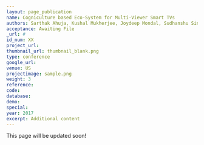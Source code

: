 ```yaml
---
layout: page_publication
name: Cogniculture based Eco-System for Multi-Viewer Smart TVs
authors: Sarthak Ahuja, Kushal Mukherjee, Joydeep Mondal, Sudhanshu Singh
acceptance: Awaiting File
_url: #
id_num: XX
project_url:
thumbnail_url: thumbnail_blank.png
type: conference
google_url: 
venue: US
projectimage: sample.png
weight: 3
reference:
code:
database: 
demo: 
special: 
year: 2017
excerpt: Additional content
---
```

This page will be updated soon!